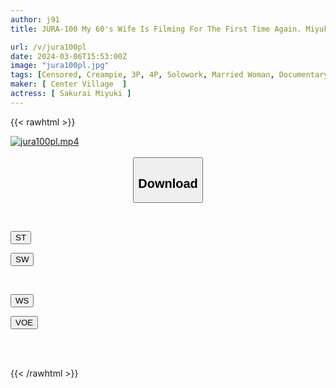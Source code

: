 ```yaml
---
author: j91
title: JURA-100 My 60's Wife Is Filming For The First Time Again. Miyuki Sakurai

url: /v/jura100pl
date: 2024-03-06T15:53:00Z
image: "jura100pl.jpg"
tags: [Censored, Creampie, 3P, 4P, Solowork, Married Woman, Documentary, Mature Woman	]
maker: [ Center Village  ]
actress: [ Sakurai Miyuki ]
---
```



{{< rawhtml >}}

<div class="video" data-videoid="YeD6L0O4b7hvQMa">
    <a href="javascript:;">
        <img src="/v/jura100pl/jura100pl.jpg" width="WIDTH" height="HEIGHT" alt="jura100pl.mp4" loading="lazy">
    </a>
</div>

<script type="text/javascript" src="https://j91.asia/asset/on-demand-st.js"></script>

<br>
  <link rel="stylesheet" href="https://j91.asia/asset/bs5.css">
  
  <center>
  <button class="btn btn-primary" type="button" data-bs-toggle="collapse" data-bs-target=".multi-collapse" aria-expanded="false" aria-controls="multiCollapseExample1 multiCollapseExample2"><h2>Download</h2></button></center>
</p>
<div class="row">
  <div class="col">
    <div class="collapse multi-collapse" id="multiCollapseExample1">
      <div class="card card-body">
	      	      <br>
<div class="buttons">  
<p><a href="https://streamtape.to/v/YeD6L0O4b7hvQMa" target="_blank"><button class="btn-hover color-3"><i class="fa fa-download"></i> ST</button></a></p>
<p><a href="https://cdnwish.com/qrgup9ydmup6" target="_blank"><button class="btn-hover color-2"><i class="fa fa-download"></i> SW</button></a></p></div>
    </div>
  </div>
</div>
  <div class="col">
    <div class="collapse multi-collapse" id="multiCollapseExample2">
      <div class="card card-body">
	      <br>
<div class="buttons">
<p><a href="https://wolfstream.tv/umjgcyfytdmr"><button class="btn-hover color-9"><i class="fa fa-download"></i> WS</button></a></p>
<p><a href="https://voe.sx/a1afk3npmhxv"><button class="btn-hover color-8"><i class="fa fa-download"></i> VOE</button></a></p></div>
<br><br>
      </div>
    </div>
  </div>
</div>

{{< /rawhtml >}}